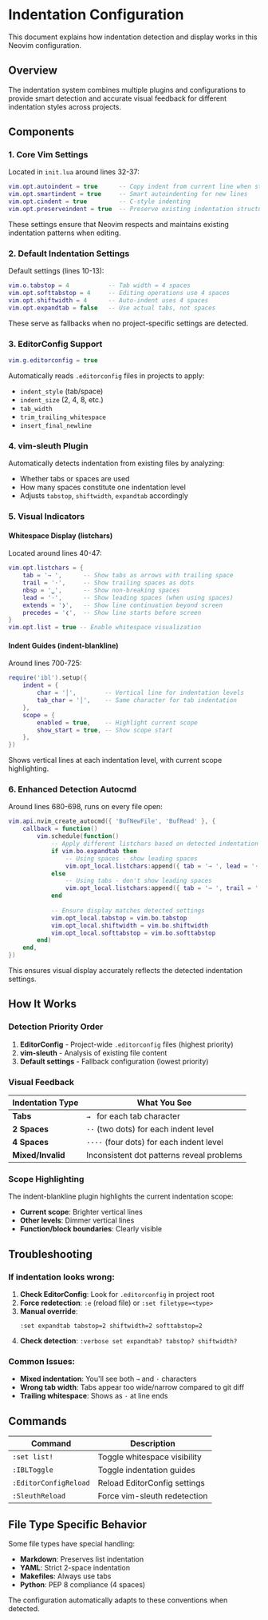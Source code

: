 # Indentation Configuration

This document explains how indentation detection and display works in this Neovim configuration.

## Overview

The indentation system combines multiple plugins and configurations to provide smart detection and accurate visual feedback for different indentation styles across projects.

## Components

### 1. Core Vim Settings

Located in `init.lua` around lines 32-37:

```lua
vim.opt.autoindent = true      -- Copy indent from current line when starting new line
vim.opt.smartindent = true     -- Smart autoindenting for new lines
vim.opt.cindent = true         -- C-style indenting
vim.opt.preserveindent = true  -- Preserve existing indentation structure
```

These settings ensure that Neovim respects and maintains existing indentation patterns when editing.

### 2. Default Indentation Settings

Default settings (lines 10-13):

```lua
vim.o.tabstop = 4           -- Tab width = 4 spaces
vim.opt.softtabstop = 4     -- Editing operations use 4 spaces
vim.opt.shiftwidth = 4      -- Auto-indent uses 4 spaces
vim.opt.expandtab = false   -- Use actual tabs, not spaces
```

These serve as fallbacks when no project-specific settings are detected.

### 3. EditorConfig Support

```lua
vim.g.editorconfig = true
```

Automatically reads `.editorconfig` files in projects to apply:
- `indent_style` (tab/space)
- `indent_size` (2, 4, 8, etc.)
- `tab_width`
- `trim_trailing_whitespace`
- `insert_final_newline`

### 4. vim-sleuth Plugin

Automatically detects indentation from existing files by analyzing:
- Whether tabs or spaces are used
- How many spaces constitute one indentation level
- Adjusts `tabstop`, `shiftwidth`, `expandtab` accordingly

### 5. Visual Indicators

#### Whitespace Display (listchars)

Located around lines 40-47:

```lua
vim.opt.listchars = { 
	tab = '→ ',      -- Show tabs as arrows with trailing space
	trail = '·',     -- Show trailing spaces as dots
	nbsp = '␣',      -- Show non-breaking spaces
	lead = '·',      -- Show leading spaces (when using spaces)
	extends = '❯',   -- Show line continuation beyond screen
	precedes = '❮',  -- Show line starts before screen
}
vim.opt.list = true -- Enable whitespace visualization
```

#### Indent Guides (indent-blankline)

Around lines 700-725:

```lua
require('ibl').setup({
	indent = {
		char = '│',        -- Vertical line for indentation levels
		tab_char = '│',    -- Same character for tab indentation
	},
	scope = {
		enabled = true,    -- Highlight current scope
		show_start = true, -- Show scope start
	},
})
```

Shows vertical lines at each indentation level, with current scope highlighting.

### 6. Enhanced Detection Autocmd

Around lines 680-698, runs on every file open:

```lua
vim.api.nvim_create_autocmd({ 'BufNewFile', 'BufRead' }, {
	callback = function()
		vim.schedule(function()
			-- Apply different listchars based on detected indentation
			if vim.bo.expandtab then
				-- Using spaces - show leading spaces
				vim.opt_local.listchars:append({ tab = '→ ', lead = '·', trail = '·' })
			else
				-- Using tabs - don't show leading spaces
				vim.opt_local.listchars:append({ tab = '→ ', trail = '·' })
			end
			
			-- Ensure display matches detected settings
			vim.opt_local.tabstop = vim.bo.tabstop
			vim.opt_local.shiftwidth = vim.bo.shiftwidth
			vim.opt_local.softtabstop = vim.bo.softtabstop
		end)
	end,
})
```

This ensures visual display accurately reflects the detected indentation settings.

## How It Works

### Detection Priority Order

1. **EditorConfig** - Project-wide `.editorconfig` files (highest priority)
2. **vim-sleuth** - Analysis of existing file content
3. **Default settings** - Fallback configuration (lowest priority)

### Visual Feedback

| Indentation Type | What You See |
|------------------|--------------|
| **Tabs** | `→ ` for each tab character |
| **2 Spaces** | `··` (two dots) for each indent level |
| **4 Spaces** | `····` (four dots) for each indent level |
| **Mixed/Invalid** | Inconsistent dot patterns reveal problems |

### Scope Highlighting

The indent-blankline plugin highlights the current indentation scope:
- **Current scope**: Brighter vertical lines
- **Other levels**: Dimmer vertical lines
- **Function/block boundaries**: Clearly visible

## Troubleshooting

### If indentation looks wrong:

1. **Check EditorConfig**: Look for `.editorconfig` in project root
2. **Force redetection**: `:e` (reload file) or `:set filetype=<type>`
3. **Manual override**: 
   ```vim
   :set expandtab tabstop=2 shiftwidth=2 softtabstop=2
   ```
4. **Check detection**: `:verbose set expandtab? tabstop? shiftwidth?`

### Common Issues:

- **Mixed indentation**: You'll see both `→` and `·` characters
- **Wrong tab width**: Tabs appear too wide/narrow compared to git diff
- **Trailing whitespace**: Shows as `·` at line ends

## Commands

| Command | Description |
|---------|-------------|
| `:set list!` | Toggle whitespace visibility |
| `:IBLToggle` | Toggle indentation guides |
| `:EditorConfigReload` | Reload EditorConfig settings |
| `:SleuthReload` | Force vim-sleuth redetection |

## File Type Specific Behavior

Some file types have special handling:
- **Markdown**: Preserves list indentation
- **YAML**: Strict 2-space indentation
- **Makefiles**: Always use tabs
- **Python**: PEP 8 compliance (4 spaces)

The configuration automatically adapts to these conventions when detected.